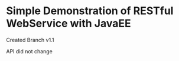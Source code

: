 <h1>Simple Demonstration of RESTful WebService with JavaEE</h1>
<p>
	Created Branch v1.1
</p>
<p>
	API did not change
</p>